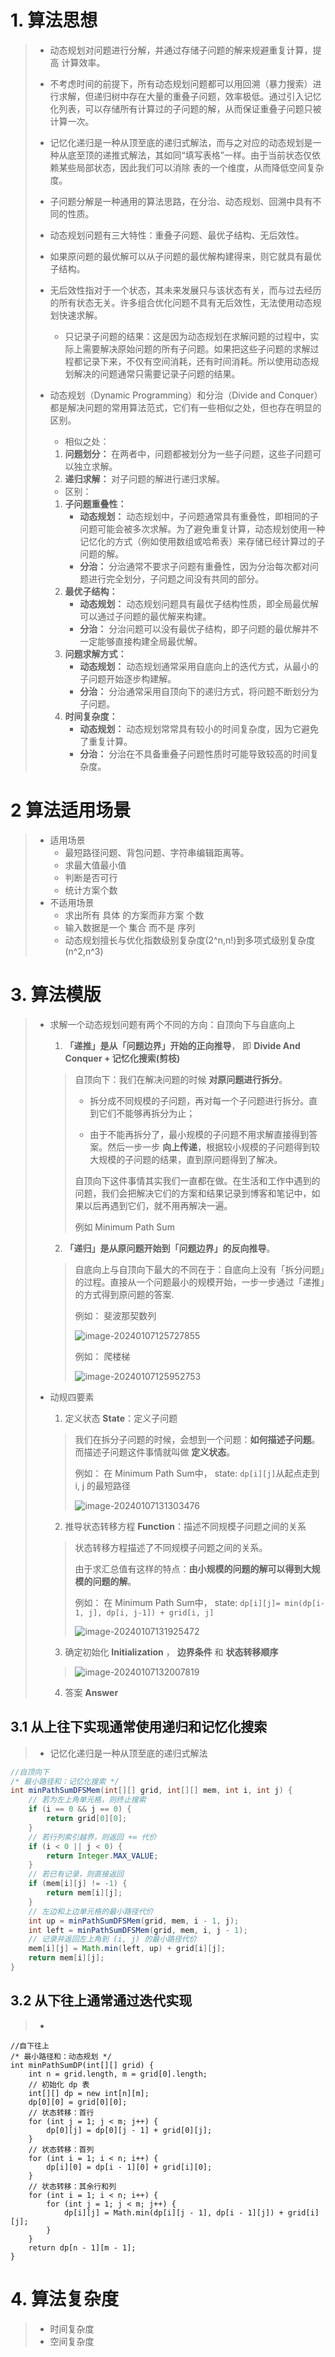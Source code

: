 # 1. 算法思想

> - 动态规划对问题进行分解，并通过存储子问题的解来规避重复计算，提高 计算效率。
>
> - 不考虑时间的前提下，所有动态规划问题都可以用回溯（暴力搜索）进行求解，但递归树中存在大量的重叠子问题，效率极低。通过引入记忆化列表，可以存储所有计算过的子问题的解，从而保证重叠子问题只被计算一次。
>
> - 记忆化递归是一种从顶至底的递归式解法，而与之对应的动态规划是一种从底至顶的递推式解法，其如同“填写表格”一样。由于当前状态仅依赖某些局部状态，因此我们可以消除 表的一个维度，从而降低空间复杂度。
>
> - 子问题分解是一种通用的算法思路，在分治、动态规划、回溯中具有不同的性质。
>
> - 动态规划问题有三大特性：重叠子问题、最优子结构、无后效性。
>
> - 如果原问题的最优解可以从子问题的最优解构建得来，则它就具有最优子结构。
>
> - 无后效性指对于一个状态，其未来发展只与该状态有关，而与过去经历的所有状态无关。许多组合优化问题不具有无后效性，无法使用动态规划快速求解。
>
>   - 只记录子问题的结果：这是因为动态规划在求解问题的过程中，实际上需要解决原始问题的所有子问题。如果把这些子问题的求解过程都记录下来，不仅有空间消耗，还有时间消耗。所以使用动态规划解决的问题通常只需要记录子问题的结果。
>
>   
>
> - 动态规划（Dynamic Programming）和分治（Divide and Conquer）都是解决问题的常用算法范式，它们有一些相似之处，但也存在明显的区别。
>
>   - 相似之处：
>
>   1. **问题划分：** 在两者中，问题都被划分为一些子问题，这些子问题可以独立求解。
>   2. **递归求解：** 对子问题的解进行递归求解。
>
>   - 区别：
>
>   1. **子问题重叠性：**
>      - **动态规划：** 动态规划中，子问题通常具有重叠性，即相同的子问题可能会被多次求解。为了避免重复计算，动态规划使用一种记忆化的方式（例如使用数组或哈希表）来存储已经计算过的子问题的解。
>      - **分治：** 分治通常不要求子问题有重叠性，因为分治每次都对问题进行完全划分，子问题之间没有共同的部分。
>   2. **最优子结构：**
>      - **动态规划：** 动态规划问题具有最优子结构性质，即全局最优解可以通过子问题的最优解来构建。
>      - **分治：** 分治问题可以没有最优子结构，即子问题的最优解并不一定能够直接构建全局最优解。
>   3. **问题求解方式：**
>      - **动态规划：** 动态规划通常采用自底向上的迭代方式，从最小的子问题开始逐步构建解。
>      - **分治：** 分治通常采用自顶向下的递归方式，将问题不断划分为子问题。
>   4. **时间复杂度：**
>      - **动态规划：** 动态规划常常具有较小的时间复杂度，因为它避免了重复计算。
>      - **分治：** 分治在不具备重叠子问题性质时可能导致较高的时间复杂度。

# 2 算法适用场景

> - 适用场景
>   - 最短路径问题、背包问题、字符串编辑距离等。
>   - 求最大值最小值
>   -  判断是否可行 
>   - 统计方案个数
> - 不适用场景
>   - 求出所有 具体 的方案而非方案 个数
>   - 输入数据是一个 集合 而不是 序列
>   - 动态规划擅长与优化指数级别复杂度(2^n,n!)到多项式级别复杂度(n^2,n^3)

# 3. 算法模版

> - 求解一个动态规划问题有两个不同的方向：自顶向下与自底向上
>
>   1. **「递推」是从「问题边界」开始的正向推导**， 即 **Divide And Conquer + 记忆化搜索(剪枝)**
>
>   > 自顶向下：我们在解决问题的时候 **对原问题进行拆分**。
>   >
>   > - 拆分成不同规模的子问题，再对每一个子问题进行拆分。直到它们不能够再拆分为止；
>   >
>   > - 由于不能再拆分了，最小规模的子问题不用求解直接得到答案。然后一步一步 **向上传递**，根据较小规模的子问题得到较大规模的子问题的结果，直到原问题得到了解决。
>   >
>   > 自顶向下这件事情其实我们一直都在做。在生活和工作中遇到的问题，我们会把解决它们的方案和结果记录到博客和笔记中，如果以后再遇到它们，就不用再解决一遍。
>   >
>   > 例如 Minimum Path Sum
>   >
>   > 
>
>   2. **「递归」是从原问题开始到「问题边界」的反向推导**。
>
>   > 自底向上与自顶向下最大的不同在于：自底向上没有「拆分问题」的过程。直接从一个问题最小的规模开始，一步一步通过「递推」的方式得到原问题的答案.
>   >
>   > 例如： 斐波那契数列
>   >
>   > ![image-20240107125727855](/Users/zhiyongjing/Repo/algorithm/src/main/resources/algorithm/DP.assets/1.png)
>   >
>   > 例如： 爬楼梯
>   >
>   > ![image-20240107125952753](/Users/zhiyongjing/Repo/algorithm/src/main/resources/algorithm/DP.assets/2.png)
>
> - 动规四要素
>
>   1. 定义状态 **State**：定义子问题
>
>   > 我们在拆分子问题的时候，会想到一个问题：**如何描述子问题**。而描述子问题这件事情就叫做 **定义状态**。
>   >
>   > 例如： 在 Minimum Path Sum中， state: `dp[i][j]`从起点走到 i, j 的最短路径
>   >
>   > ![image-20240107131303476](/Users/zhiyongjing/Repo/algorithm/src/main/resources/algorithm/DP.assets/3.png)
>
>   2. 推导状态转移方程 **Function**：描述不同规模子问题之间的关系
>
>   > 状态转移方程描述了不同规模子问题之间的关系。
>   >
>   > 由于求汇总值有这样的特点：**由小规模的问题的解可以得到大规模的问题的解**。
>   >
>   > 例如： 在 Minimum Path Sum中， state: `dp[i][j]= min(dp[i-1, j], dp[i, j-1]) + grid[i, j]`
>   >
>   > ![image-20240107131925472](/Users/zhiyongjing/Repo/algorithm/src/main/resources/algorithm/DP.assets/4.png)
>
>   3. 确定初始化 **Initialization** ， **边界条件** 和  **状态转移顺序**
>
>   > 
>   >
>   > ![image-20240107132007819](/Users/zhiyongjing/Repo/algorithm/src/main/resources/algorithm/DP.assets/5.png)
>
>   4. 答案 **Answer**
>
> 

## 3.1 从上往下实现通常使用递归和记忆化搜索

> - 记忆化递归是一种从顶至底的递归式解法

~~~java
//自顶向下
/* 最小路径和：记忆化搜索 */
int minPathSumDFSMem(int[][] grid, int[][] mem, int i, int j) {
    // 若为左上角单元格，则终止搜索
    if (i == 0 && j == 0) {
        return grid[0][0];
    }
    // 若行列索引越界，则返回 +∞ 代价
    if (i < 0 || j < 0) {
        return Integer.MAX_VALUE;
    }
    // 若已有记录，则直接返回
    if (mem[i][j] != -1) {
        return mem[i][j];
    }
    // 左边和上边单元格的最小路径代价
    int up = minPathSumDFSMem(grid, mem, i - 1, j);
    int left = minPathSumDFSMem(grid, mem, i, j - 1);
    // 记录并返回左上角到 (i, j) 的最小路径代价
    mem[i][j] = Math.min(left, up) + grid[i][j];
    return mem[i][j];
}
~~~

## 3.2 从下往上通常通过迭代实现

> - 

    //自下往上
    /* 最小路径和：动态规划 */
    int minPathSumDP(int[][] grid) {
        int n = grid.length, m = grid[0].length;
        // 初始化 dp 表
        int[][] dp = new int[n][m];
        dp[0][0] = grid[0][0];
        // 状态转移：首行
        for (int j = 1; j < m; j++) {
            dp[0][j] = dp[0][j - 1] + grid[0][j];
        }
        // 状态转移：首列
        for (int i = 1; i < n; i++) {
            dp[i][0] = dp[i - 1][0] + grid[i][0];
        }
        // 状态转移：其余行和列
        for (int i = 1; i < n; i++) {
            for (int j = 1; j < m; j++) {
                dp[i][j] = Math.min(dp[i][j - 1], dp[i - 1][j]) + grid[i][j];
            }
        }
        return dp[n - 1][m - 1];
    }


# 4. 算法复杂度

> - 时间复杂度
> - 空间复杂度

